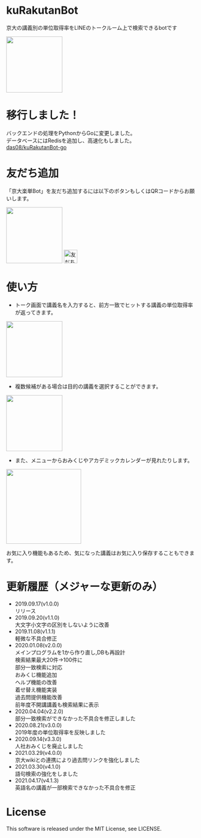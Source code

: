 # kuRakutanBot
京大の講義別の単位取得率をLINEのトークルーム上で検索できるbotです  

<img src="https://user-images.githubusercontent.com/41512077/71648884-4e714800-2d4d-11ea-8871-97aec26d4e8b.jpg" width="150px">

# 移行しました！
バックエンドの処理をPythonからGoに変更しました。  
データベースにはRedisを追加し、高速化もしました。  
[das08/kuRakutanBot-go](https://github.com/das08/kuRakutanBot-go)

# 友だち追加
「京大楽単Bot」を友だち追加するには以下のボタンもしくはQRコードからお願いします。  

<img src="https://user-images.githubusercontent.com/41512077/101121375-590a2080-3633-11eb-9a10-bcdd3c4f7c2f.png" width="150px">  
<a href="http://nav.cx/eQHij4J"><img src="https://scdn.line-apps.com/n/line_add_friends/btn/ja.png" alt="友だち追加" height="36" border="0"></a>

# 使い方
- トーク画面で講義名を入力すると、前方一致でヒットする講義の単位取得率が返ってきます。  
<img src="https://user-images.githubusercontent.com/41512077/101122164-2c570880-3635-11eb-8d03-db913ebf4c51.jpg" width="150px">  

- 複数候補がある場合は目的の講義を選択することができます。  
<img src="https://user-images.githubusercontent.com/41512077/101122403-c919a600-3635-11eb-951b-7e33b67890c0.jpg" width="150px">  

- また、メニューからおみくじやアカデミックカレンダーが見れたりします。  
<img src="https://user-images.githubusercontent.com/41512077/101122162-2a8d4500-3635-11eb-8192-72c78e092347.jpg" width="200px">  

お気に入り機能もあるため、気になった講義はお気に入り保存することもできます。


# 更新履歴（メジャーな更新のみ）
- 2019.09.17(v1.0.0)  
リリース
- 2019.09.20(v1.1.0)  
大文字小文字の区別をしないように改善
- 2019.11.08(v1.1.1)  
軽微な不具合修正
- 2020.01.08(v2.0.0)  
メインプログラムを1から作り直し,DBも再設計  
検索結果最大20件→100件に  
部分一致検索に対応  
おみくじ機能追加  
ヘルプ機能の改善  
着せ替え機能実装  
過去問提供機能改善  
前年度不開講講義も検索結果に表示  
- 2020.04.04(v2.2.0)  
部分一致検索ができなかった不具合を修正しました  
- 2020.08.21(v3.0.0)  
2019年度の単位取得率を反映しました  
- 2020.09.14(v3.3.0)  
人社おみくじを廃止しました
- 2021.03.29(v4.0.0)  
京大wikiとの連携により過去問リンクを強化しました
- 2021.03.30(v4.1.0)  
語句検索の強化をしました
- 2021.04.17(v4.1.3)  
英語名の講義が一部検索できなかった不具合を修正


# License
This software is released under the MIT License, see LICENSE.
